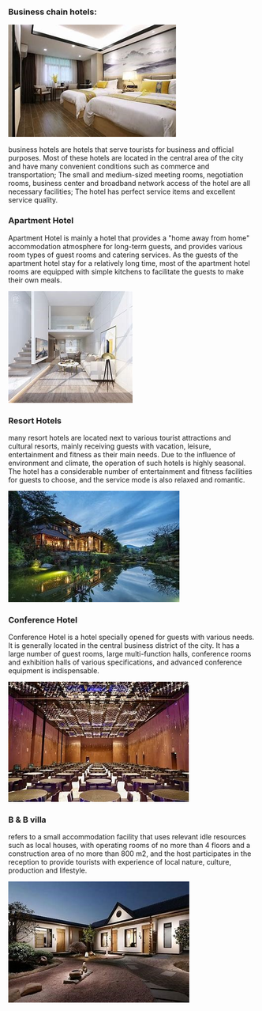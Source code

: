 ### **Business chain hotels:**

![图片1](.\001.jpg)

business hotels are hotels that serve tourists for business and official purposes. Most of these hotels are located in the central area of the city and have many convenient conditions such as commerce and transportation; The small and medium-sized meeting rooms, negotiation rooms, business center and broadband network access of the hotel are all necessary facilities; The hotel has perfect service items and excellent service quality.

### Apartment Hotel

Apartment Hotel is mainly a hotel that provides a "home away from home" accommodation atmosphere for long-term guests, and provides various room types of guest rooms and catering services. As the guests of the apartment hotel stay for a relatively long time, most of the apartment hotel rooms are equipped with simple kitchens to facilitate the guests to make their own meals.

 

 

![图片1](.\002.jpg)

### **Resort Hotels** 

many resort hotels are located next to various tourist attractions and cultural resorts, mainly receiving guests with vacation, leisure, entertainment and fitness as their main needs. Due to the influence of environment and climate, the operation of such hotels is highly seasonal. The hotel has a considerable number of entertainment and fitness facilities for guests to choose, and the service mode is also relaxed and romantic.

 

![图片1](.\003.jpg)

### **Conference Hotel** 

Conference Hotel is a hotel specially opened for guests with various needs. It is generally located in the central business district of the city. It has a large number of guest rooms, large multi-function halls, conference rooms and exhibition halls of various specifications, and advanced conference equipment is indispensable.

![图片1](.\004.jpg)

 

### **B & B villa** 

refers to a small accommodation facility that uses relevant idle resources such as local houses, with operating rooms of no more than 4 floors and a construction area of no more than 800 m2, and the host participates in the reception to provide tourists with experience of local nature, culture, production and lifestyle.

 

![图片1](.\005.jpg)

 

 
